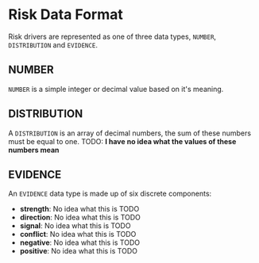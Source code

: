 # Risk Data Format

Risk drivers are represented as one of three data types, `NUMBER`, `DISTRIBUTION`
and `EVIDENCE`.

## NUMBER

`NUMBER` is a simple integer or decimal value based on it's meaning.

## DISTRIBUTION

A `DISTRIBUTION` is an array of decimal numbers, the sum of these numbers must be equal to one.
TODO: **I have no idea what the values of these numbers mean**

## EVIDENCE

An `EVIDENCE` data type is made up of six discrete components:

* **strength**: No idea what this is TODO
* **direction**: No idea what this is TODO
* **signal**: No idea what this is TODO
* **conflict**: No idea what this is TODO
* **negative**: No idea what this is TODO
* **positive**: No idea what this is TODO
